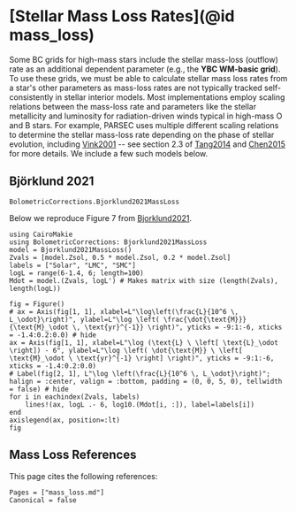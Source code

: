 # [Stellar Mass Loss Rates](@id mass_loss)

Some BC grids for high-mass stars include the stellar mass-loss (outflow) rate as an additional dependent parameter (e.g., the **YBC WM-basic grid**). To use these grids, we must be able to calculate stellar mass loss rates from a star's other parameters as mass-loss rates are not typically tracked self-consistently in stellar interior models. Most implementations employ scaling relations between the mass-loss rate and parameters like the stellar metallicity and luminosity for radiation-driven winds typical in high-mass O and B stars. For example, PARSEC uses multiple different scaling relations to determine the stellar mass-loss rate depending on the phase of stellar evolution, including [Vink2001](@citet) -- see section 2.3 of [Tang2014](@citet) and [Chen2015](@citet) for more details. We include a few such models below.

## Björklund 2021
```@docs
BolometricCorrections.Bjorklund2021MassLoss
```

Below we reproduce Figure 7 from [Bjorklund2021](@citet). 
```@example plotting
using CairoMakie
using BolometricCorrections: Bjorklund2021MassLoss
model = Bjorklund2021MassLoss()
Zvals = [model.Zsol, 0.5 * model.Zsol, 0.2 * model.Zsol]
labels = ["Solar", "LMC", "SMC"]
logL = range(6-1.4, 6; length=100)
Mdot = model.(Zvals, logL') # Makes matrix with size (length(Zvals), length(logL))

fig = Figure()
# ax = Axis(fig[1, 1], xlabel=L"\log\left(\frac{L}{10^6 \, L_\odot}\right)", ylabel=L"\log \left( \frac{\dot{\text{M}}}{\text{M}_\odot \, \text{yr}^{-1}} \right)", yticks = -9:1:-6, xticks = -1.4:0.2:0.0) # hide
ax = Axis(fig[1, 1], xlabel=L"\log (\text{L} \ \left[ \text{L}_\odot \right]) - 6", ylabel=L"\log \left( \dot{\text{M}} \ \left[ \text{M}_\odot \ \text{yr}^{-1} \right] \right)", yticks = -9:1:-6, xticks = -1.4:0.2:0.0)
# Label(fig[2, 1], L"\log \left(\frac{L}{10^6 \, L_\odot}\right)"; halign = :center, valign = :bottom, padding = (0, 0, 5, 0), tellwidth = false) # hide
for i in eachindex(Zvals, labels)
    lines!(ax, logL .- 6, log10.(Mdot[i, :]), label=labels[i])
end
axislegend(ax, position=:lt)
fig
```


## Mass Loss References
This page cites the following references:

```@bibliography
Pages = ["mass_loss.md"]
Canonical = false
```